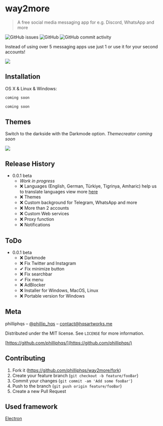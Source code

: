 # way2more
> A free social media messaging app for e.g. Discord, WhatsApp and more

![GitHub issues](https://img.shields.io/github/issues/philliphqs/way2more?style=for-the-badge)
![GitHub](https://img.shields.io/github/license/philliphqs/way2more?style=for-the-badge)
![GitHub commit activity](https://img.shields.io/github/commit-activity/w/philliphqs/way2more?style=for-the-badge)

Instead of using over 5 messaging apps use just 1 or use it for your second accounts!

![](github/screenshots/present.gif)

## Installation

OS X & Linux & Windows:

```sh
coming soon 
```
```sh
coming soon
```

## Themes

Switch to the darkside with the Darkmode option.
_Themecreator coming soon_

![](github/screenshots/darkmode.gif)

## Release History

* 0.0.1 beta
    * _Work in progress_
    * ❌ Languages (English, German, Türkiye, Tigrinya, Amharic) help us to translate languages view more [here](https://github.com/philliphqs/way2more/tree/main/languages/README.md)
    * ❌ Themes
    * ❌ Custom background for Telegram, WhatsApp and more
    * ❌ More than 2 accounts
    * ❌ Custom Web services
    * ❌ Proxy function
    * ❌ Notifications

## ToDo

* 0.0.1 beta
    * ❌ Darkmode
    * ❌ Fix Twitter and Instagram
    * ✔ Fix minimize button
    * ❌ Fix searchbar
    * ✔ Fix menu
    * ❌ AdBlocker
    * ❌ Installer for Windows, MacOS, Linux
    * ❌ Portable version for Windows 
        
## Meta

philliphqs – [@phillip_hqs](https://twitter.com/phillip_hqs) – contact@hqsartworks.me

Distributed under the MIT license. See ``LICENSE`` for more information.

[https://github.com/philliphqs/](https://github.com/philliphqs/)

## Contributing

1. Fork it (<https://github.com/philliphqs/way2more/fork>)
2. Create your feature branch (`git checkout -b feature/fooBar`)
3. Commit your changes (`git commit -am 'Add some fooBar'`)
4. Push to the branch (`git push origin feature/fooBar`)
5. Create a new Pull Request


## Used framework
[Electron]
<!-- Markdown link & img dfn's -->
[wiki]: https://github.com/philliphqs/way2more/wiki
[electron]: https://github.com/electron/electron

